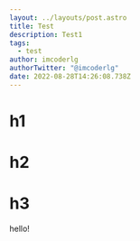 ```yaml
---
layout: ../layouts/post.astro
title: Test
description: Test1
tags:
  - test
author: imcoderlg
authorTwitter: "@imcoderlg"
date: 2022-08-28T14:26:08.738Z
---
```

# h1
# h2
# h3
hello!